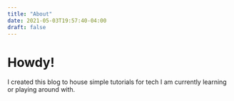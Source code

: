 ```yaml
---
title: "About"
date: 2021-05-03T19:57:40-04:00
draft: false
---
```


# Howdy! 

I created this blog to house simple tutorials for tech I am currently learning or playing around with. 
